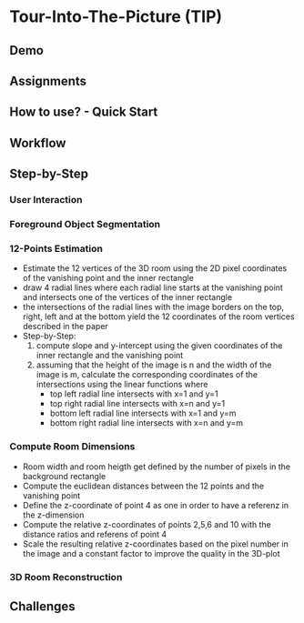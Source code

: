 <h1>Tour-Into-The-Picture (TIP)</h1>


<h2>Demo</h2>


<h2>Assignments</h2>


<h2>How to use? - Quick Start</h2>


<h2>Workflow</h2>


<h2>Step-by-Step</h2>

<h3>User Interaction</h3>

<h3>Foreground Object Segmentation</h3>

<h3>12-Points Estimation</h3>

  - Estimate the 12 vertices of the 3D room using the 2D pixel coordinates of the vanishing point and the inner rectangle
  - draw 4 radial lines where each radial line starts at the vanishing point and intersects one of the vertices of the inner rectangle
  - the intersections of the radial lines with the image borders on the top, right, left and at the bottom yield the 12 coordinates of the room vertices described in the paper
  - Step-by-Step:
    1. compute slope and y-intercept using the given coordinates of the inner rectangle and the vanishing point
    2. assuming that the height of the image is n and the width of the image is m, calculate the corresponding coordinates of the intersections using the linear functions where
        - top left radial line intersects with x=1 and y=1
        - top right radial line intersects with x=n and y=1
        - bottom left radial line intersects with x=1 and y=m
        - bottom right radial line intersects with x=n and y=m

<h3>Compute Room Dimensions</h3>

  - Room width and room heigth get defined by the number of pixels in the background rectangle
  - Compute the euclidean distances between the 12 points and the vanishing point
  - Define the z-coordinate of point 4 as one in order to have a referenz in the z-dimension
  - Compute the relative z-coordinates of points 2,5,6 and 10 with the distance ratios and referens of point 4
  - Scale the resulting relative z-coordinates based on the pixel number in the image and a constant factor to improve the quality in the 3D-plot

<h3>3D Room Reconstruction</h3>

<h2>Challenges</h2>
